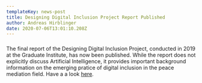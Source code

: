 ```yaml
---
templateKey: news-post
title: Designing Digital Inclusion Project Report Published
author: Andreas Hirblinger
date: 2020-07-06T13:01:10.208Z
---
```


###
The final report of the Designing Digital Inclusion Project, conducted in 2019 at the Graduate Institute, has now been published. While the report does not explicitly discuss Artificial Intelligence, it provides important background information on the emerging pratice of digital inclusion in the peace mediation field. Have a a look [here](https://repository.graduateinstitute.ch//record/298396).